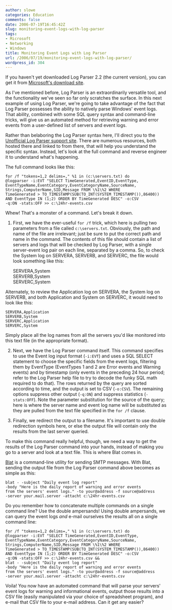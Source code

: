 ```yaml
---
author: slowe
categories: Education
comments: false
date: 2006-07-19T16:45:42Z
slug: monitoring-event-logs-with-log-parser
tags:
- Microsoft
- Networking
- Windows
title: Monitoring Event Logs with Log Parser
url: /2006/07/19/monitoring-event-logs-with-log-parser/
wordpress_id: 304
---
```


If you haven't yet downloaded Log Parser 2.2 (the current version), you can get it from [Microsoft's download site](http://www.microsoft.com/downloads/details.aspx?FamilyID=890cd06b-abf8-4c25-91b2-f8d975cf8c07&displaylang=en).

As I've mentioned before, Log Parser is an extraordinarily versatile tool, and the functionality we've seen so far only scratches the surface. In this next example of using Log Parser, we're going to take advantage of the fact that Log Parser possesses the ability to natively parse Windows' event logs. That ability, combined with some SQL query syntax and command-line tricks, will give us an automated method for retrieving warning and error events from a user-defined list of servers and event logs.

Rather than belaboring the Log Parser syntax here, I'll direct you to the [Unofficial Log Parser support site](http://www.logparser.com/). There are numerous resources, both hosted there and linked to from there, that will help you understand the specific syntax. Instead, let's look at the full command and reverse engineer it to understand what's happening.

The full command looks like this:

```text
for /f "tokens=1,2 delims=," %1 in (c:\servers.txt) do 
@logparser -i:EVT "SELECT TimeGenerated,EventID,EventType,
EventTypeName,EventCategory,EventCategoryName,SourceName,
Strings,ComputerName,SID,Message FROM \%1\%2 WHERE 
TimeGenerated > TO_TIMESTAMP(SUB(TO_INT(SYSTEM_TIMESTAMP()),86400)) 
AND EventType IN (1;2) ORDER BY TimeGenerated DESC" -o:CSV 
-q:ON -stats:OFF >> c:\24hr-events.csv
```

Whew! That's a monster of a command. Let's break it down.

1. First, we have the ever-useful `for /f` trick, which here is pulling two parameters from a file called `c:\servers.txt`. Obviously, the path and name of the file are irrelevant; just be sure to put the correct path and name in the command. The contents of this file should contain a list of servers and logs that will be checked by Log Parser, with a single server-event log pair on each line, separated by a comma. So, to check the System log on SERVERA, SERVERB, and SERVERC, the file would look something like this:  

	SERVERA,System  
	SERVERB,System  
	SERVERC,System

Alternately, to review the Application log on SERVERA, the System log on SERVERB, and both Application and System on SERVERC, it would need to look like this:  

	SERVERA,Application  
	SERVERB,System  
	SERVERC,Application  
	SERVERC,System

Simply place all the log names from all the servers you'd like monitored into this text file (in the appropriate format).

2. Next, we have the Log Parser command itself. This command specifies to use the Event log input format (`-i:EVT`) and uses a SQL SELECT statement to choose the specific fields from the event logs, filtering them by EventType (EventTypes 1 and 2 are Error events and Warning events) and by timestamp (only events in the preceding 24 hour period; refer to the Log Parser help file to try to decode the funky SQL math required to do that). The rows returned by the query are sorted according to time, and the output is set to CSV (`-o:CSV`).  The remaining options suppress other output (`-q:ON`) and suppress statistics (`-stats:OFF`). Note the parameter substitution for the source of the query; here is where the server name and event log name will be substituted as they are pulled from the text file specified in the `for /f` clause.

3. Finally, we redirect the output to a filename. It's important to use double redirection symbols here, or else the output file will contain only the results from the last server queried.

To make this command really helpful, though, we need a way to get the results of the Log Parser command into your hands, instead of making you go to a server and look at a text file. This is where Blat comes in.

[Blat](http://www.blat.net/) is a command-line utility for sending SMTP messages. With Blat, sending the output file from the Log Parser command above becomes as simple as this:

```text
blat - -subject "Daily event log report" 
-body "Here is the daily report of warning and error events 
from the servers' event logs." -to your@address -f source@address 
-server your.mail.server -attacht c:\24hr-events.csv
```

Do you remember how to concatenate multiple commands on a single command line? Use the double ampersands! Using double ampersands, we can query the event logs _and_ e-mail ourselves the results all on a single command line:

```text
for /f "tokens=1,2 delims=," %1 in (c:\servers.txt) do 
@logparser -i:EVT "SELECT TimeGenerated,EventID,EventType,
EventTypeName,EventCategory,EventCategoryName,SourceName,
Strings,ComputerName,SID,Message FROM \%1\%2 WHERE 
TimeGenerated > TO_TIMESTAMP(SUB(TO_INT(SYSTEM_TIMESTAMP()),86400)) 
AND EventType IN (1;2) ORDER BY TimeGenerated DESC" -o:CSV 
-q:ON -stats:OFF >> c:\24hr-events.csv &&
blat - -subject "Daily event log report" 
-body "Here is the daily report of warning and error events 
from the servers' event logs." -to your@address -f source@address 
-server your.mail.server -attacht c:\24hr-events.csv
```

Voila! You now have an automated command that will parse your servers' event logs for warning and informational events, output those results into a CSV file (easily manipulated via your choice of spreadsheet program), and e-mail that CSV file to your e-mail address. Can it get any easier?
